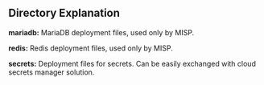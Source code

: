 ## Directory Explanation

**mariadb:** MariaDB deployment files, used only by MISP.

**redis:** Redis deployment files, used only by MISP.

**secrets:** Deployment files for secrets. Can be easily exchanged with cloud secrets manager solution.